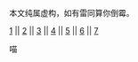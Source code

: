 本文纯属虚构，如有雷同算你倒霉。

[1](https://gitcafe.com/Superwyh/OutOfMemory/blob/master/1.md)  ||  [2](https://gitcafe.com/Superwyh/OutOfMemory/blob/master/2.md) ||  [3](https://gitcafe.com/Superwyh/OutOfMemory/blob/master/3.md) ||  [4](https://gitcafe.com/Superwyh/OutOfMemory/blob/master/4.md) ||  [5](https://gitcafe.com/Superwyh/OutOfMemory/blob/master/5.md) ||  [6](https://gitcafe.com/Superwyh/OutOfMemory/blob/master/6.md) ||  [7](https://gitcafe.com/Superwyh/OutOfMemory/blob/master/7.md)



喵